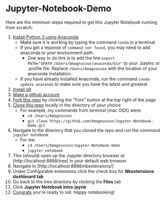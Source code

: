 # Jupyter-Notebook-Demo

Here are the minimum steps required to get this Jupyter Notebook running from scratch:

 1. [Install Python 3 using Anaconda](https://www.continuum.io/downloads)
    * Make sure it is working by typing the command `conda` in a terminal.
    * If you get a reponse of `command not found`, you may need to add anaconda to your environment path.
      * One way to do this is to add the line `export PATH="$PATH:/Users/bmagnusson/anaconda/bin"` to your .bashrc or .profile file. Replace `/Users/bmagnusson` with the location of your anaconda installation.
    * If you have already installed Anaconda, run the command `conda update anaconda` to make sure you have the latest and greatest.
 1. [Install git](https://git-scm.com/book/en/v2/Getting-Started-Installing-Git)
 1. [Make a github account](https://github.com/join)
 1. [Fork this repo](https://github.com/bmagnusson/Jupyter-Notebook-Demo) by clicking the "Fork" button at the top right of the page
 1. [Clone this repo](https://help.github.com/articles/cloning-a-repository/) locally in the directory of your choice
    * For example, my commands from terminal (mac OSX) were:
      * `cd /Users/bmagnusson`
      * `git clone https://github.com/bmagnusson/Jupyter-Notebook-Demo.git`
 1. Navigate to the directory that you cloned the repo and run the command `jupyter notebook`
     * For me: 
       * `cd /Users/bmagnusson/Jupyter-Notebook-Demo`
       * `jupyter notebook`
 1. This (should) open up the Jupyter directory browser at [http://localhost:8888/tree] in your default web browser.
 1. Navigate to [http://localhost:8888/nbextensions/]
 1. Under Configurable extensions click the check box for **Nbextensions dashboard tab**
 1. Go back to the tree directory by clicking the **Files** tab
 1. Click **Jupyter Notebook Intro.ipynb**
 1. [Congrats](https://i.imgflip.com/sd946.jpg) you're ready to roll. Happy notebooking! 
  